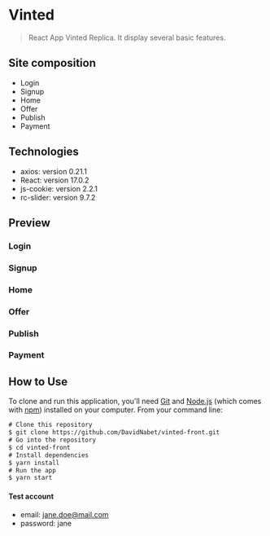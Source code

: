 # Vinted

> React App Vinted Replica. It display several basic features.

## Site composition

- Login
- Signup
- Home
- Offer
- Publish
- Payment

## Technologies

- axios: version 0.21.1
- React: version 17.0.2
- js-cookie: version 2.2.1
- rc-slider: version 9.7.2

## Preview

### Login

### Signup

### Home

### Offer

### Publish

### Payment

## How to Use

To clone and run this application, you'll need [Git](https://git-scm.com/) and [Node.js](https://nodejs.org/en/download/) (which comes with [npm](http://npmjs.com/)) installed on your computer. From your command line:

```diff
# Clone this repository
$ git clone https://github.com/DavidNabet/vinted-front.git
# Go into the repository
$ cd vinted-front
# Install dependencies
$ yarn install
# Run the app
$ yarn start
```

#### Test account

- email: jane.doe@mail.com
- password: jane
